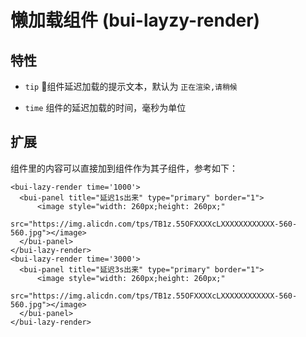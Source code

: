 # 懒加载组件 \(bui-layzy-render\)

## 特性

* `tip` 组件延迟加载的提示文本，默认为 `正在渲染,请稍候`

* `time` 组件的延迟加载的时间，毫秒为单位


## 扩展

组件里的内容可以直接加到组件作为其子组件，参考如下：
  ```
  <bui-lazy-render time='1000'>
    <bui-panel title="延迟1s出来" type="primary" border="1">
        <image style="width: 260px;height: 260px;"
                   src="https://img.alicdn.com/tps/TB1z.55OFXXXXcLXXXXXXXXXXXX-560-560.jpg"></image>
    </bui-panel>
  </bui-lazy-render>
  <bui-lazy-render time='3000'>
    <bui-panel title="延迟3s出来" type="primary" border="1">
        <image style="width: 260px;height: 260px;"
                   src="https://img.alicdn.com/tps/TB1z.55OFXXXXcLXXXXXXXXXXXX-560-560.jpg"></image>
    </bui-panel>
  </bui-lazy-render>
  ```
 








